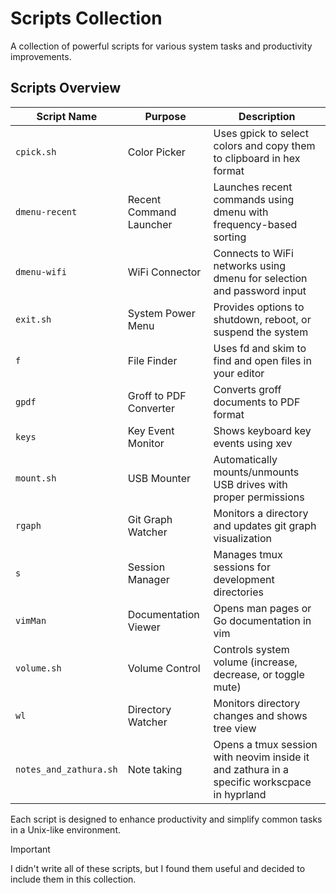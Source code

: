 # Scripts Collection

A collection of powerful scripts for various system tasks and productivity improvements.

## Scripts Overview

| Script Name | Purpose | Description |
|-------------|---------|-------------|
| `cpick.sh` | Color Picker | Uses gpick to select colors and copy them to clipboard in hex format |
| `dmenu-recent` | Recent Command Launcher | Launches recent commands using dmenu with frequency-based sorting |
| `dmenu-wifi` | WiFi Connector | Connects to WiFi networks using dmenu for selection and password input |
| `exit.sh` | System Power Menu | Provides options to shutdown, reboot, or suspend the system |
| `f` | File Finder | Uses fd and skim to find and open files in your editor |
| `gpdf` | Groff to PDF Converter | Converts groff documents to PDF format |
| `keys` | Key Event Monitor | Shows keyboard key events using xev |
| `mount.sh` | USB Mounter | Automatically mounts/unmounts USB drives with proper permissions |
| `rgaph` | Git Graph Watcher | Monitors a directory and updates git graph visualization |
| `s` | Session Manager | Manages tmux sessions for development directories |
| `vimMan` | Documentation Viewer | Opens man pages or Go documentation in vim |
| `volume.sh` | Volume Control | Controls system volume (increase, decrease, or toggle mute) |
| `wl` | Directory Watcher | Monitors directory changes and shows tree view |
| `notes_and_zathura.sh` | Note taking | Opens a tmux session with neovim inside it and zathura in a specific workscpace in hyprland | 

Each script is designed to enhance productivity and simplify common tasks in a Unix-like environment.



> [!IMPORTANT]
> I didn't write all of these scripts, but I found them useful and decided to include them in this collection.
